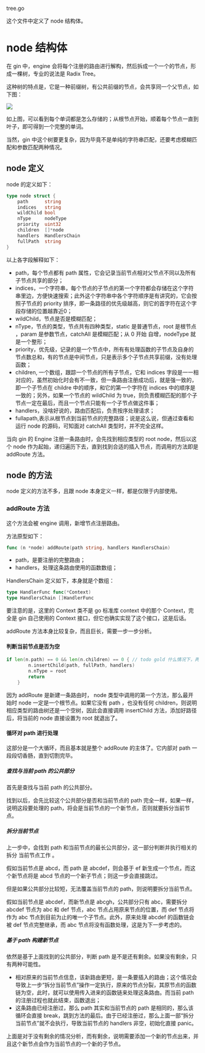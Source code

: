 tree.go

这个文件中定义了 node 结构体。

# node 结构体

在 gin 中，engine 会将每个注册的路由进行解构，然后拆成一个一个的节点，形成一棵树，专业的说法是 Radix Tree。

这种树的特点是，它是一种前缀树，有公共前缀的节点，会共享同一个父节点，如下图：



![](https://www.liwenzhou.com/images/Go/gin/radix_tree.png)

如上图，可以看到每个单词都是怎么存储的；从根节点开始，顺着每个节点一直到叶子，即可得到一个完整的单词。

当然，gin 中这个树要更复杂，因为毕竟不是单纯的字符串匹配，还要考虑模糊匹配和参数匹配两种情况。

## node 定义

node 的定义如下：

```go
type node struct {
	path      string
	indices   string
	wildChild bool
	nType     nodeType
	priority  uint32
	children  []*node
	handlers  HandlersChain
	fullPath  string
}
```

以上各字段解释如下：

- path，每个节点都有 path 属性，它会记录当前节点相对父节点不同以及所有子节点共享的部分；
- indices，一个字符串，每个节点的子节点的第一个字符都会存储在这个字符串里边，方便快速搜索；此外这个字符串中各个字符顺序是有讲究的，它会按照子节点的 priority 排序，即一条路径的优先级越高，则它的首字符在这个字段存储的位置越靠近0；
- wildChild，节点是否是模糊匹配；
- nType，节点的类型，节点共有四种类型，static 是普通节点，root  是根节点 ，param 是参数节点，catchAll 是模糊匹配；从 0 开始 自增，nodeType 就是一个整形；
- priority，优先级，记录的是一个节点中，所有有处理函数的子节点及自身的节点数总和，有的节点是中间节点，只是表示多个子节点共享前缀，没有处理函数；
- children, 一个数组，跟踪一个节点的所有子节点，它和 indices 字段是一一相对应的，虽然初始化时会有不一致，但一条路由注册成功后，就是强一致的，即一个子节点在 childre 中的顺序，和它的第一个字符在 indices 中的顺序是一致的；另外，如果一个节点的 wildChild 为 true，则负责模糊匹配的那个子节点一定在最后，而且一个节点只能有一个子节点做这件事；
- handlers，没啥好说的，路由匹配后，负责按序处理请求；
- fullapath,表示从根节点到当前节点的完整路径；说是这么说，但通过查看和运行 node 的源码，可知面对 catchAll 类型时，并不完全这样。

当向 gin 的 Engine 注册一条路由时，会先找到相应类型的 root node，然后以这个 node 作为起始，递归遍历下去，直到找到合适的插入节点，而调用的方法即是 addRoute 方法。



## node 的方法

node 定义的方法不多，且跟 node 本身定义一样，都是仅限于内部使用。

### addRoute 方法

这个方法会被 engine 调用，新增节点注册路由。

方法原型如下：

```go
func (n *node) addRoute(path string, handlers HandlersChain)
```

- path，是要注册的完整路由；
- handlers，处理这条路由使用的函数数组；

HandlersChain 定义如下，本身就是个数组：

```go
type HandlerFunc func(*Context)
type HandlersChain []HandlerFunc
```

要注意的是，这里的 Context 类不是 go 标准库 context 中的那个 Context，完全是 gin 自己使用的 Context 接口，但它也确实实现了这个接口，这是后话。

addRoute 方法本身比较复杂，而且巨长，需要一步一步分析。

#### 判断当前节点是否为空

```go
if len(n.path) == 0 && len(n.children) == 0 { // todo gold 什么情况下，两者会有一个不满足？ 应该是这样的场景，比如刚加入根节点，还没有子节点时，会前 false 后 true；但是应该不会出现前 true 后 false 的情况
		n.insertChild(path, fullPath, handlers)
		n.nType = root
		return
	}
```

因为 addRoute 是新建一条路由时， node 类型中调用的第一个方法，那么最开始时 node 一定是一个根节点。如果它没有 path ，也没有任何 children，则说明相应类型的路由树还是一个空树，因此会直接调用 insertChild 方法，添加好路径后，将当前的 node 直接设置为 root 就退出了。



#### 循环对 path 进行处理

这部分是一个大循环，而且基本就是整个 addRoute 的主体了。它内部对 path 一段段切香肠，直到切割完毕。

##### 查找与当前 path 的公共部分

首先是查找与当前 path 的公共部分。

找到以后，会先比较这个公共部分是否和当前节点的 path 完全一样，如果一样，说明这段要处理的 path，将会是当前节点的一个新节点，否则就要拆分当前节点。

##### 拆分当前节点

上一步中，会找到 path 和当前节点的最长公共部分，这一部分判断并执行相关的拆分 当前节点工作 。

假如当前节点是 abcd，而 path 是 abcdef，则会基于 ef 新生成一个节点，而这个新节点将是 abcd 节点的一个新子节点；则这一步会直接跳过。

但是如果公共部分比较短，无法覆盖当前节点的 path，则说明要拆分当前节点。

假如当前节点是 abcdef，而新节点是 abcgh，公共部分只有 abc，需要拆分 abcdef 节点为 abc 和 def 节点，abc 节点占用原来节点的位置，而 def 节点将作为 abc 节点到目前为止的唯一个子节点。此外，原来处理 abcdef 的函数链会被 def 节点完整继承，而 abc 节点将没有函数处理，这是为下一步考虑的。



##### 基于 path 构建新节点

依然是基于上面找到的公共部分，判断 path 是不是还有剩余。如果没有剩余，只有两种可能性。

- 相对原来的当前节点信息，该新路由更短，是一条要插入的路由；这个情况会导致上一步“拆分当前节点”操作一定执行，原来的节点分裂，其原节点的函数链为空，此时，就可以使用传入进来的函数链来处理这条路由。而当前 path 的注册过程也就此结束，函数退出；
- 这条路由已经注册过，那么 path 其实和当前节点的 path 是相同的，那么该循环会直接 break，跳到方法的最后。由于已经注册过，那么上面一部“拆分当前节点”就不会执行，导致当前节点的 handlers 非空，初始化直接 panic。

上面是对于没有剩余的情况分析，而有剩余，说明需要添加一个新的节点出来，并且这个新节点会作为当前节点的一个新的子节点。

